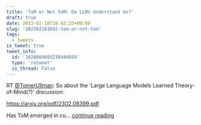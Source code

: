 ```yaml
---
title: 'ToM or Not ToM: Do LLMs Understand Us?'
draft: true
date: 2023-02-18T16:42:23+00:00
slug: '202302181642-tom-or-not-tom'
tags:
  - tweets
is_tweet: true
tweet_info:
  id: '1626864693238444034'
  type: 'retweet'
  is_thread: False
---
```




RT [@TomerUllman](https://x.com/TomerUllman): So about the 'Large Language Models Learned Theory-of-Mind(?)' discussion:

<https://arxiv.org/pdf/2302.08399.pdf>

Has ToM emerged in cu… [continue reading](https://x.com/sytelus/status/1626864693238444034)
